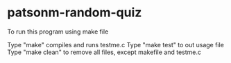 # patsonm-random-quiz

To run this program using make file

Type "make" compiles and runs testme.c
Type "make test" to out usage file
Type "make clean" to remove all files, except makefile and testme.c
